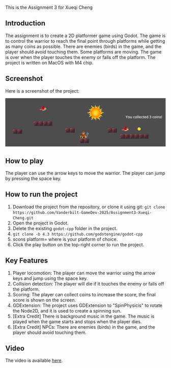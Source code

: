 This is the Assignment 3 for Xueqi Cheng

## Introduction

The assignment is to create a 2D platformer game using Godot. The game is to control the warrior to reach the final point through platforms while getting as many coins as possible. There are enemies (birds) in the game, and the player should avoid touching them. Some platforms are moving. The game is over when the player touches the enemy or falls off the platform. The project is written on MacOS with M4 chip.

## Screenshot

Here is a screenshot of the project:

![Screenshot](./image/screenshot.png)

## How to play

The player can use the arrow keys to move the warrior. The player can jump by pressing the space key. 

## How to run the project

1. Download the project from the repository, or clone it using git:
``` git clone https://github.com/Vanderbilt-GameDev-2025/Assignment3-Xueqi-Cheng.git ```
2. Open the project in Godot.
3. Delete the existing `godot-cpp` folder in the project.
4. ``` git clone -b 4.3 https://github.com/godotengine/godot-cpp ```
5. scons platform=<platform> where <platform> is your platform of choice.
3. Click the play button on the top-right corner to run the project.


## Key Features

1. Player locomotion: The player can move the warrior using the arrow keys and jump using the space key.
2. Collision detection: The player will die if it touches the enemy or falls off the platform.
3. Scoring: The player can collect coins to increase the score, the final score is shown on the screen.
4. GDExtension: The project uses GDExtension to "SpinPhysicis" to rotate the Node2D, and it is used to create a spinning sun.
5. [Extra Credit] There is background music in the game. The music is played when the game starts and stops when the player dies.
6. [Extra Credit] NPCs: There are enemies (birds) in the game, and the player should avoid touching them.

## Video

The video is available [here](https://www.youtube.com/watch?v=Ql2DDNrDGHw).